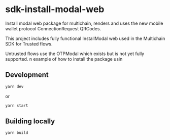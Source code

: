 # sdk-install-modal-web

Install modal web package for multichain, renders and uses the new mobile wallet protocol ConnectionRequest QRCodes.

This project includes fully functional InstallModal web used in the Multichain SDK for Trusted flows.

Untrusted flows use the OTPModal which exists but is not yet fully supported.
n example of how to install the package usin
## Development

```bash
yarn dev
```

or

```bash
yarn start
```

## Building locally

```bash
yarn build
```
